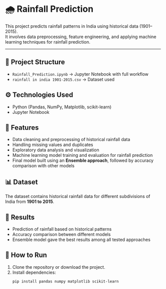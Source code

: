 # 🌧️ Rainfall Prediction

This project predicts rainfall patterns in India using historical data (1901–2015).  
It involves data preprocessing, feature engineering, and applying machine learning techniques for rainfall prediction.

---

## 📂 Project Structure
- `Rainfall_Prediction.ipynb` → Jupyter Notebook with full workflow  
- `rainfall in india 1901-2015.csv` → Dataset used  

## ⚙️ Technologies Used
- Python (Pandas, NumPy, Matplotlib, scikit-learn)  
- Jupyter Notebook  

## 🚀 Features
- Data cleaning and preprocessing of historical rainfall data  
- Handling missing values and duplicates  
- Exploratory data analysis and visualization  
- Machine learning model training and evaluation for rainfall prediction  
- Final model built using an **Ensemble approach**, followed by accuracy comparison with other models  

## 📊 Dataset
The dataset contains historical rainfall data for different subdivisions of India from **1901 to 2015**.  

## 🔮 Results
- Prediction of rainfall based on historical patterns  
- Accuracy comparison between different models  
- Ensemble model gave the best results among all tested approaches  

## 📌 How to Run
1. Clone the repository or download the project.  
2. Install dependencies:
   ```bash
   pip install pandas numpy matplotlib scikit-learn
